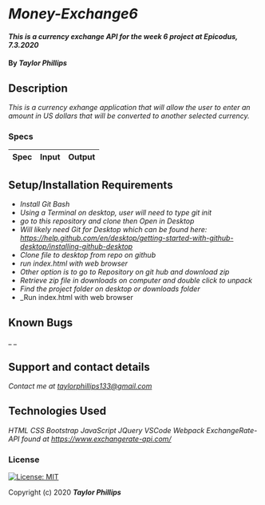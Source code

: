 # _Money-Exchange6_

#### _This is a currency exchange API for the week 6 project at Epicodus, 7.3.2020_

#### By _**Taylor Phillips**_

## Description

_This is a currency exhange application that will allow the user to enter an amount in US dollars that will be converted to another selected currency._

### Specs
| Spec | Input | Output |
| :-------------     | :------------- | :------------- |


## Setup/Installation Requirements

* _Install Git Bash_
* _Using a Terminal on desktop, user will need to type git init_
* _go to this repository and clone then Open in Desktop_
* _Will likely need Git for Desktop which can be found here: https://help.github.com/en/desktop/getting-started-with-github-desktop/installing-github-desktop_
* _Clone file to desktop from repo on github_
* _run index.html with web browser_
* _Other option is to go to Repository on git hub and download zip_
* _Retrieve zip file in downloads on computer and double click to unpack_
* _Find the project folder on desktop or downloads folder_
* _Run index.html with web browser

## Known Bugs

_ _
## Support and contact details

_Contact me at <taylorphillips133@gmail.com>_

## Technologies Used

_HTML_
_CSS_
_Bootstrap_
_JavaScript_
_JQuery_
_VSCode_
_Webpack_
_ExchangeRate-API  found at <https://www.exchangerate-api.com/>_

### License

[![License: MIT](https://img.shields.io/badge/License-MIT-yellow.svg)](https://opensource.org/licenses/MIT)

Copyright (c) 2020 **_Taylor Phillips_**